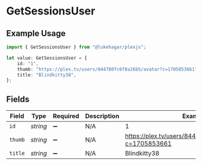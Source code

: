 # GetSessionsUser

## Example Usage

```typescript
import { GetSessionsUser } from "@lukehagar/plexjs";

let value: GetSessionsUser = {
    id: "1",
    thumb: "https://plex.tv/users/844780fc6f8a26b5/avatar?c=1705853661",
    title: "Blindkitty38",
};
```

## Fields

| Field                                                      | Type                                                       | Required                                                   | Description                                                | Example                                                    |
| ---------------------------------------------------------- | ---------------------------------------------------------- | ---------------------------------------------------------- | ---------------------------------------------------------- | ---------------------------------------------------------- |
| `id`                                                       | *string*                                                   | :heavy_minus_sign:                                         | N/A                                                        | 1                                                          |
| `thumb`                                                    | *string*                                                   | :heavy_minus_sign:                                         | N/A                                                        | https://plex.tv/users/844780fc6f8a26b5/avatar?c=1705853661 |
| `title`                                                    | *string*                                                   | :heavy_minus_sign:                                         | N/A                                                        | Blindkitty38                                               |